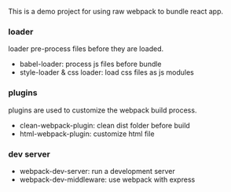 This is a demo project for using raw webpack to bundle react app.

### loader

loader pre-process files before they are loaded.

- babel-loader: process js files before bundle
- style-loader & css loader: load css files as js modules

### plugins

plugins are used to customize the webpack build process.

- clean-webpack-plugin: clean dist folder before build
- html-webpack-plugin: customize html file

### dev server

- webpack-dev-server: run a development server
- webpack-dev-middleware: use webpack with express
